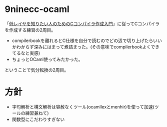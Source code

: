 # 9ninecc-ocaml

「[低レイヤを知りたい人のためのCコンパイラ作成入門](https://www.sigbus.info/compilerbook)」に従ってCコンパイラを作成する練習の2周目。

* compilerbookを離れるとC仕様を自分で読むのでどの辺で切り上げたらいいかわからず深みにはまって煮詰まった。(その意味でcompilerbookよくできてるなと実感)
* ちょっとOCaml使ってみたかった。

ということで気分転換の2周目。

# 方針

* 字句解析と構文解析は容赦なくツール(ocamllexとmenhir)を使って加速(ツールの練習兼ねて)
* 関数型にこだわりすぎない
